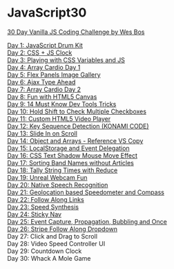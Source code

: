 # JavaScript30

<a href="https://javascript30.com/">30 Day Vanilla JS Coding Challenge by Wes Bos</a>

<a href="https://neekaisweird.github.io/day-1-drum-kit.html">Day 1: JavaScript Drum Kit</a><br>
<a href="https://neekaisweird.github.io/day-2-clock.html">Day 2: CSS + JS Clock</a><br>
<a href="https://neekaisweird.github.io/day-3-css-variables.html">Day 3: Playing with CSS Variables and JS</a><br>
<a href="https://neekaisweird.github.io/day-4-array-cardio-1.html">Day 4: Array Cardio Day 1</a><br>
<a href="https://neekaisweird.github.io/day-5-flex-panel-gallery.html">Day 5: Flex Panels Image Gallery</a><br>
<a href="https://neekaisweird.github.io/day-6-ajax-type-ahead.html">Day 6: Ajax Type Ahead</a><br>
<a href="https://neekaisweird.github.io/day-7-array-cardio-2.html">Day 7: Array Cardio Day 2</a><br>
<a href="https://neekaisweird.github.io/day-8-fun-with-canvas.html">Day 8: Fun with HTML5 Canvas</a><br>
<a href="https://neekaisweird.github.io/day-9-dev-tools-tricks.html">Day 9: 14 Must Know Dev Tools Tricks</a><br>
<a href="https://neekaisweird.github.io/day-10-hold-shift-multiple-checkboxes.html">Day 10: Hold Shift to Check Multiple Checkboxes</a><br>
<a href="https://neekaisweird.github.io/day-11-custom-video-player.html">Day 11: Custom HTML5 Video Player</a><br>
<a href="https://neekaisweird.github.io/day-12-key-sequence-detection.html">Day 12: Key Sequence Detection (KONAMI CODE)</a><br>
<a href="https://neekaisweird.github.io/day-13-slide-in-on-scroll.html">Day 13: Slide In on Scroll</a><br>
<a href="https://neekaisweird.github.io/day-14-reference-vs-copy.html">Day 14: Object and Arrays - Reference VS Copy</a><br>
<a href="https://neekaisweird.github.io/day-15-localstorage-event-delegation.html">Day 15: LocalStorage and Event Delegation</a><br>
<a href="https://neekaisweird.github.io/day-16-mouse-move-shadow.html">Day 16: CSS Text Shadow Mouse Move Effect</a><br>
<a href="https://neekaisweird.github.io/day-17-sort-without-articles.html">Day 17: Sorting Band Names without Articles</a><br>
<a href="https://neekaisweird.github.io/day-18-tally-times-with-reduce.html">Day 18: Tally String Times with Reduce</a><br>
<a href="https://neekaisweird.github.io/day-19-unreal-webcam-fun.html">Day 19: Unreal Webcam Fun</a><br>
<a href="https://neekaisweird.github.io/day-20-native-speech-recognition.html">Day 20: Native Speech Recognition</a><br>
<a href="https://neekaisweird.github.io/day-21-geolocation.html">Day 21: Geolocation based Speedometer and Compass</a><br>
<a href="https://neekaisweird.github.io/day-22-follow-along-links.html">Day 22: Follow Along Links</a><br>
<a href="https://neekaisweird.github.io/day-23-speech-synthesis.html">Day 23: Speed Synthesis</a><br>
<a href="https://neekaisweird.github.io/day-24-sticky-nav.html">Day 24: Sticky Nav</a><br>
<a href="https://neekaisweird.github.io/day-25-event-capture.html">Day 25: Event Capture, Propagation, Bubbling and Once</a><br>
<a href="https://neekaisweird.github.io/day-26-stripe-follow-along-dropdown.html">Day 26: Stripe Follow Along Dropdown</a><br>
Day 27: Click and Drag to Scroll<br>
Day 28: Video Speed Controller UI<br>
Day 29: Countdown Clock<br>
Day 30: Whack A Mole Game<br>
